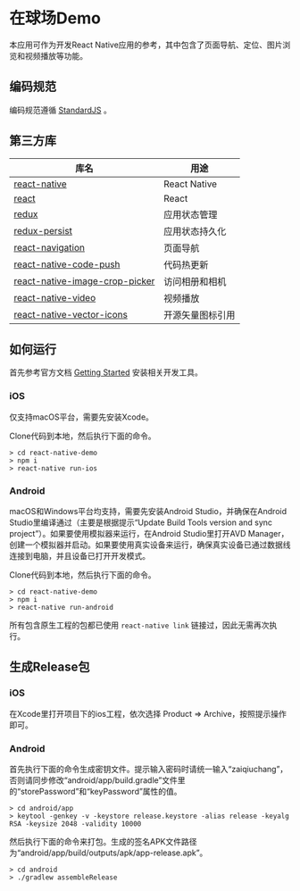 # 在球场Demo

本应用可作为开发React Native应用的参考，其中包含了页面导航、定位、图片浏览和视频播放等功能。

## 编码规范

编码规范遵循 [StandardJS](https://standardjs.com/readme-zhcn.html) 。

## 第三方库

|库名|用途|
|-------|-----------|
|[react-native](https://github.com/facebook/react-native)|React Native|
|[react](https://github.com/facebook/react)|React|
|[redux](http://redux.js.org/)|应用状态管理|
|[redux-persist](https://github.com/rt2zz/redux-persist)|应用状态持久化|
|[react-navigation](https://github.com/react-community/react-navigation)|页面导航|
|[react-native-code-push](react-native-code-push)|代码热更新|
|[react-native-image-crop-picker](https://github.com/ivpusic/react-native-image-crop-picker)|访问相册和相机|
|[react-native-video](https://github.com/react-native-community/react-native-video)|视频播放|
|[react-native-vector-icons](https://github.com/oblador/react-native-vector-icons)|开源矢量图标引用|

## 如何运行

首先参考官方文档 [Getting Started](https://facebook.github.io/react-native/docs/getting-started.html) 安装相关开发工具。

### iOS

仅支持macOS平台，需要先安装Xcode。  

Clone代码到本地，然后执行下面的命令。
```
> cd react-native-demo
> npm i
> react-native run-ios
```

### Android

macOS和Windows平台均支持，需要先安装Android Studio，并确保在Android Studio里编译通过（主要是根据提示“Update Build Tools version and sync project”）。如果要使用模拟器来运行，在Android Studio里打开AVD Manager，创建一个模拟器并启动。如果要使用真实设备来运行，确保真实设备已通过数据线连接到电脑，并且设备已打开开发模式。  

Clone代码到本地，然后执行下面的命令。
```
> cd react-native-demo
> npm i
> react-native run-android
```

所有包含原生工程的包都已使用 `react-native link` 链接过，因此无需再次执行。

## 生成Release包

### iOS

在Xcode里打开项目下的ios工程，依次选择 Product => Archive，按照提示操作即可。

### Android

首先执行下面的命令生成密钥文件。提示输入密码时请统一输入“zaiqiuchang”，否则请同步修改“android/app/build.gradle”文件里的“storePassword”和“keyPassword”属性的值。

```
> cd android/app
> keytool -genkey -v -keystore release.keystore -alias release -keyalg RSA -keysize 2048 -validity 10000
```

然后执行下面的命令来打包。生成的签名APK文件路径为“android/app/build/outputs/apk/app-release.apk”。
```
> cd android
> ./gradlew assembleRelease
```
